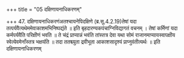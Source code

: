 +++
title = "05 दक्षिणायनाधिकरणम्"

+++
47. दक्षिणायनाधिकरणंअतश्चायनेपिदक्षिणे (ब्र.सू.4.2.19)तेषां यदा तत्पर्यवैत्यथेममेवाकाशमभिनिष्पद्यंते ॥ इति बृहदारण्यकपंचाग्निविद्यागतं वचनम् । तेषां कर्मिणां यदा कर्मपर्यवैति परिक्षीणं भवति ॥ ते चंद्रं प्राप्यान्नं भवंति तांस्तत्र देवा यथा सोमं राजानमाप्यायस्वापक्षीय स्वेत्येवमेनाँस्तत्र भक्षयंति ॥ तदा ततश्च्युता द्रवीभूता आकाशसादृश्यं प्राप्नुवंतीत्यर्थः ॥ इति दक्षिणायनाधिकरणम्